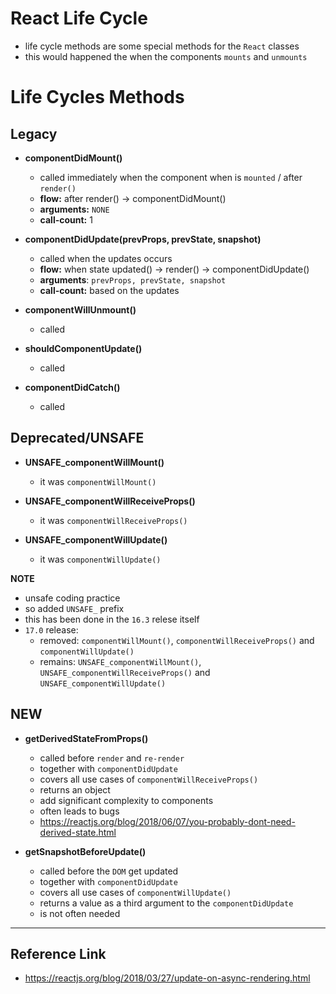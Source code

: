 # React Life Cycle

- life cycle methods are some special methods for the `React` classes
- this would happened the when the components `mounts` and `unmounts`

# Life Cycles Methods

## Legacy

- **componentDidMount()**

  - called immediately when the component when is `mounted` / after `render()`
  - **flow:** after render() -> componentDidMount()
  - **arguments:** `NONE`
  - **call-count:** 1

* **componentDidUpdate(prevProps, prevState, snapshot)**

  - called when the updates occurs
  - **flow:** when state updated() -> render() -> componentDidUpdate()
  - **arguments**: `prevProps, prevState, snapshot`
  - **call-count:** based on the updates

* **componentWillUnmount()**

  - called

* **shouldComponentUpdate()**

  - called

* **componentDidCatch()**

  - called

## Deprecated/UNSAFE

- **UNSAFE_componentWillMount()**

  - it was `componentWillMount()`

- **UNSAFE_componentWillReceiveProps()**

  - it was `componentWillReceiveProps()`

- **UNSAFE_componentWillUpdate()**

  - it was `componentWillUpdate()`

**NOTE**

- unsafe coding practice
- so added `UNSAFE_` prefix
- this has been done in the `16.3` relese itself
- `17.0` release:
  - removed: `componentWillMount()`, `componentWillReceiveProps()` and `componentWillUpdate()`
  - remains: `UNSAFE_componentWillMount()`, `UNSAFE_componentWillReceiveProps()` and `UNSAFE_componentWillUpdate()`

## NEW

- **getDerivedStateFromProps()**

  - called before `render` and `re-render`
  - together with `componentDidUpdate`
  - covers all use cases of `componentWillReceiveProps()`
  - returns an object
  - add significant complexity to components
  - often leads to bugs
  - https://reactjs.org/blog/2018/06/07/you-probably-dont-need-derived-state.html

- **getSnapshotBeforeUpdate()**

  - called before the `DOM` get updated
  - together with `componentDidUpdate`
  - covers all use cases of `componentWillUpdate()`
  - returns a value as a third argument to the `componentDidUpdate`
  - is not often needed

---

## Reference Link

- https://reactjs.org/blog/2018/03/27/update-on-async-rendering.html
